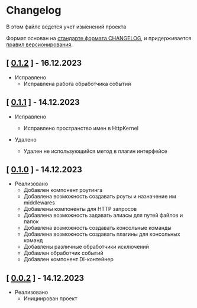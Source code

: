 # Changelog

В этом файле ведется учет изменений проекта

Формат основан на [стандарте формата CHANGELOG](https://keepachangelog.com/en/1.0.0/),
и придерживается [правил версионирования](https://semver.org/spec/v2.0.0.html).

## [ [0.1.2](https://github.com/Trinity-devs/framework/releases/tag/0.1.2) ] - 16.12.2023

- Исправлено
  - Исправлена работа обработчика событий

## [ [0.1.1](https://github.com/Trinity-devs/framework/releases/tag/0.1.1) ] - 14.12.2023

- Исправлено
  - Исправлено пространство имен в HttpKernel

- Удалено
  - Удален не использующийся метод в плагин интерфейсе

## [ [0.1.0](https://github.com/Trinity-devs/framework/releases/tag/0.1.0) ] - 14.12.2023

- Реализовано
  - Добавлен компонент роутинга
  - Добавлена возможность создавать роуты и назначение им middlewares
  - Добавлены компоненты для HTTP запросов
  - Добавлена возможность задавать алиасы для путей файлов и папок
  - Добавлена возможность создавать консольные команды
  - Добавлена возможность создавать плагины для консольных команд
  - Добавлены различные обработчики исключений
  - Добавлен обработчик событий
  - Добавлен компонент DI-контейнер

## [ [0.0.2](https://github.com/Trinity-devs/framework/releases/tag/0.0.2) ] - 14.12.2023

- Реализовано
  - Инициирован проект